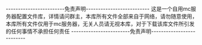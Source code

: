 ------------------------免责声明--------------------------
这是一个自用mc服务器配置文件库，详情请问群主，本库所有文件全部来自于网络，请勿随意使用，本库所有文件仅用于mc服务器，无关人员请无视本库，对于下载该库文件所引发的任何事情不承担任何责任
------------------------免责声明--------------------------
